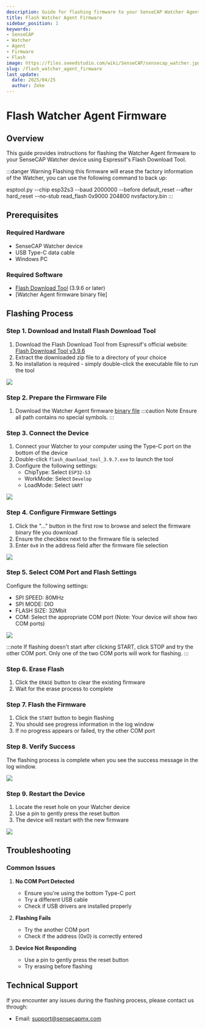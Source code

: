 ```yaml
---
description: Guide for flashing firmware to your SenseCAP Watcher Agent
title: Flash Watcher Agent Firmware
sidebar_position: 1
keywords:
- SenseCAP
- Watcher
- Agent
- Firmware
- Flash
image: https://files.seeedstudio.com/wiki/SenseCAP/sensecap_watcher.jpg
slug: /flash_watcher_agent_firmware
last_update:
  date: 2025/04/25
  author: Zeke
---
```


# Flash Watcher Agent Firmware

## Overview

This guide provides instructions for flashing the Watcher Agent firmware to your SenseCAP Watcher device using Espressif's Flash Download Tool.

:::danger Warning
Flashing this firmware will erase the factory information of the Watcher, you can use the following command to back up:

esptool.py --chip esp32s3 --baud 2000000 --before default_reset --after hard_reset --no-stub read_flash 0x9000 204800 nvsfactory.bin
:::
## Prerequisites

### Required Hardware
- SenseCAP Watcher device
- USB Type-C data cable
- Windows PC

### Required Software
- [Flash Download Tool](https://www.espressif.com/sites/default/files/tools/flash_download_tool_3.9.6.zip) (3.9.6 or later)
- [Watcher Agent firmware binary file]

## Flashing Process

### Step 1. Download and Install Flash Download Tool

1. Download the Flash Download Tool from Espressif's official website:
   [Flash Download Tool v3.9.6](https://www.espressif.com/sites/default/files/tools/flash_download_tool_3.9.6.zip)
2. Extract the downloaded zip file to a directory of your choice
3. No installation is required - simply double-click the executable file to run the tool

<div style={{textAlign:'center'}}><img src="http://files.seeedstudio.com/wiki/Watcher_Agent/Flash/flash%20download%20tool.jpg" style={{width:500, height:'auto'}}/></div>

### Step 2. Prepare the Firmware File

1. Download the Watcher Agent firmware [binary file](http://files.seeedstudio.com/wiki/Watcher_Agent/firmware/watcher_agent_firmware.bin)
:::caution Note
Ensure all path contains no special symbols.
:::


### Step 3. Connect the Device

1. Connect your Watcher to your computer using the Type-C port on the bottom of the device
2. Double-click `flash_download_tool_3.9.7.exe` to launch the tool
3. Configure the following settings:
   - ChipType: Select `ESP32-S3`
   - WorkMode: Select `Develop`
   - LoadMode: Select `UART`

<div style={{textAlign:'center'}}><img src="http://files.seeedstudio.com/wiki/Watcher_Agent/Flash/tools%20setting1.jpg" style={{width:300, height:'auto'}}/></div>

### Step 4. Configure Firmware Settings

1. Click the "..." button in the first row to browse and select the firmware binary file you download
2. Ensure the checkbox next to the firmware file is selected
3. Enter `0x0` in the address field after the firmware file selection

<div style={{textAlign:'center'}}><img src="http://files.seeedstudio.com/wiki/Watcher_Agent/Flash/tools%20setting2.jpg" style={{width:600, height:'auto'}}/></div>

### Step 5. Select COM Port and Flash Settings

Configure the following settings:
- SPI SPEED: 80MHz
- SPI MODE: DIO
- FLASH SIZE: 32Mbit
- COM: Select the appropriate COM port (Note: Your device will show two COM ports)

<div style={{textAlign:'center'}}><img src="http://files.seeedstudio.com/wiki/Watcher_Agent/Flash/tools%20setting3.jpg" style={{width:500, height:'auto'}}/></div>

:::note
If flashing doesn't start after clicking START, click STOP and try the other COM port. Only one of the two COM ports will work for flashing.
:::

### Step 6. Erase Flash

1. Click the `ERASE` button to clear the existing firmware
2. Wait for the erase process to complete


### Step 7. Flash the Firmware

1. Click the `START` button to begin flashing
2. You should see progress information in the log window
3. If no progress appears or failed, try the other COM port


### Step 8. Verify Success

The flashing process is complete when you see the success message in the log window.

<div style={{textAlign:'center'}}><img src="http://files.seeedstudio.com/wiki/Watcher_Agent/Flash/finish1.jpg" style={{width:300, height:'auto'}}/></div>

### Step 9. Restart the Device

1. Locate the reset hole on your Watcher device
2. Use a pin to gently press the reset button
3. The device will restart with the new firmware

<div style={{textAlign:'center'}}><img src="http://files.seeedstudio.com/wiki/Watcher_Agent/Flash/finish2.jpg" style={{width:500, height:'auto'}}/></div>

## Troubleshooting

### Common Issues

1. **No COM Port Detected**
   - Ensure you're using the bottom Type-C port
   - Try a different USB cable
   - Check if USB drivers are installed properly

2. **Flashing Fails**
   - Try the another COM port
   - Check if the address (0x0) is correctly entered

3. **Device Not Responding**
   - Use a pin to gently press the reset button
   - Try erasing before flashing

## Technical Support

If you encounter any issues during the flashing process, please contact us through:
- Email: [support@sensecapmx.com](mailto:support@sensecapmx.com)
